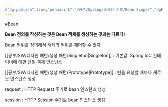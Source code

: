 ```yaml
---
{"dg-publish":true,"permalink":"/공부/Spring/스프링 기초/Bean Scope/","dgPassFrontmatter":true}
---
```


#Bean

**Bean 정의를 작성하는 것은 Bean 객체를 생성하는 것과는 다르다!**

Bean 범위를 정의해서 객체의 범위를 제어할 수 있다 

[[공부/SW/디자인 패턴/생성 패턴/Singleton\|Singleton]] : 기본값, Spring IoC 컨테이너에 대한 단일 객체 인스턴스

[[공부/SW/디자인 패턴/생성 패턴/Prototype\|Prototype]] : 빈을 요청할 때마다 새로운 인스턴스 생성 

request : HTTP Request 주기로 bean 인스턴스 생성

session : HTTP Session 주기로 bean 인스턴스 생성